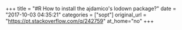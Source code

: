 +++
title = "#R How to install the ajdamico's lodown package?"
date = "2017-10-03 04:35:21"
categories = ["sopt"]
original_url = "https://pt.stackoverflow.com/q/242759"
at_home="no"
+++

